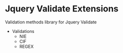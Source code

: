 # Jquery Validate Extensions
Validation methods library for Jquery Validate
* Validations
  * NIE
  * CIF
  * REGEX
